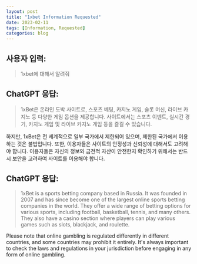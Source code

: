 ```yaml
---
layout: post
title: "1xbet Information Requested"
date: 2023-02-11
tags: [Information, Requested]
categories: blog
---
```


## 사용자 입력:
> 1xbet에
대해서 알려줘

## ChatGPT 응답:
> 1xBet은 온라인 도박 사이트로, 스포츠 베팅, 카지노 게임, 슬롯 머신, 라이브 카지노 등 다양한 게임 옵션을 제공합니다. 사이트에서는 스포츠 이벤트, 실시간 경기, 카지노 게임 및 라이브 카지노 게임 등을 즐길 수 있습니다.

하지만, 1xBet은 전 세계적으로 일부 국가에서 제한되어 있으며, 제한된 국가에서 이용하는 것은 불법입니다. 또한, 이용자들은 사이트의 안정성과 신뢰성에 대해서도 고려해야 합니다. 이용자들은 자신의 정보와 금전적 자산이 안전한지 확인하기 위해서는 반드시 보안을 고려하여 사이트를 이용해야 합니다.

## ChatGPT 응답:
> 1xBet is a sports betting company based in Russia. It was founded in 2007 and has since become one of the largest online sports betting companies in the world. They offer a wide range of betting options for various sports, including football, basketball, tennis, and many others. They also have a casino section where players can play various games such as slots, blackjack, and roulette.

Please note that online gambling is regulated differently in different countries, and some countries may prohibit it entirely. It's always important to check the laws and regulations in your jurisdiction before engaging in any form of online gambling.

